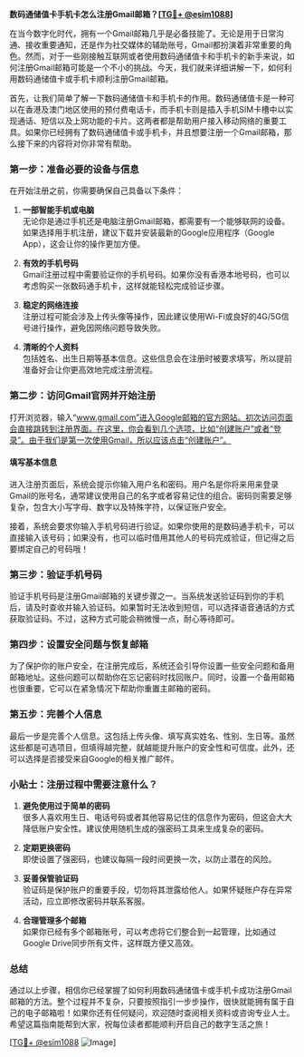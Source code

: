 **数码通储值卡手机卡怎么注册Gmail邮箱？[[TG💪+ @esim1088](https://t.me/s/esim1088)]**

在当今数字化时代，拥有一个Gmail邮箱几乎是必备技能了。无论是用于日常沟通、接收重要通知，还是作为社交媒体的辅助账号，Gmail都扮演着非常重要的角色。然而，对于一些刚接触互联网或者使用数码通储值卡和手机卡的新手来说，如何注册Gmail邮箱可能是一个不小的挑战。今天，我们就来详细讲解一下，如何利用数码通储值卡或手机卡顺利注册Gmail邮箱。

首先，让我们简单了解一下数码通储值卡和手机卡的作用。数码通储值卡是一种可以在香港及澳门地区使用的预付费电话卡，而手机卡则是插入手机SIM卡槽中以实现通话、短信以及上网功能的卡片。这两者都是帮助用户接入移动网络的重要工具。如果你已经拥有了数码通储值卡或手机卡，并且想要注册一个Gmail邮箱，那么接下来的内容将对你非常有帮助。

### **第一步：准备必要的设备与信息**
在开始注册之前，你需要确保自己具备以下条件：

1. **一部智能手机或电脑**  
   无论你是通过手机还是电脑注册Gmail邮箱，都需要有一个能够联网的设备。如果选择用手机注册，建议下载并安装最新的Google应用程序（Google App），这会让你的操作更加方便。

2. **有效的手机号码**  
   Gmail注册过程中需要验证你的手机号码。如果你没有香港本地号码，也可以考虑购买一张数码通手机卡，这样就能轻松完成验证步骤。

3. **稳定的网络连接**  
   注册过程可能会涉及上传头像等操作，因此建议使用Wi-Fi或良好的4G/5G信号进行操作，避免因网络问题导致失败。

4. **清晰的个人资料**  
   包括姓名、出生日期等基本信息。这些信息会在注册时被要求填写，所以提前准备好会让你更高效地完成注册流程。

### **第二步：访问Gmail官网并开始注册**
打开浏览器，输入“www.gmail.com”进入Google邮箱的官方网站。初次访问页面会直接跳转到注册界面。在这里，你会看到几个选项，比如“创建账户”或者“登录”。由于我们是第一次使用Gmail，所以应该点击“创建账户”。

#### **填写基本信息**
进入注册页面后，系统会提示你输入用户名和密码。用户名是你将来用来登录Gmail的账号名，通常建议使用自己的名字或者容易记住的组合。密码则需要足够复杂，包含大小写字母、数字以及特殊字符，以保证账户安全。

接着，系统会要求你输入手机号码进行验证。如果你使用的是数码通手机卡，可以直接输入该号码；如果没有，也可以临时借用其他人的号码完成验证，但记得之后要绑定自己的号码哦！

### **第三步：验证手机号码**
验证手机号码是注册Gmail邮箱的关键步骤之一。当系统发送验证码到你的手机后，请及时查收并输入验证码。如果暂时无法收到短信，可以选择语音通话的方式获取验证码。不过，这种方式可能会稍微慢一点，耐心等待即可。

### **第四步：设置安全问题与恢复邮箱**
为了保护你的账户安全，在注册完成后，系统还会引导你设置一些安全问题和备用邮箱地址。这些问题可以帮助你在忘记密码时找回账户。同时，设置一个备用邮箱也很重要，它可以在紧急情况下帮助你重置主邮箱的密码。

### **第五步：完善个人信息**
最后一步是完善个人信息。这包括上传头像、填写真实姓名、性别、生日等。虽然这些都是可选项目，但填得越完整，就越能提升账户的安全性和可信度。此外，还可以选择是否接受来自Google的相关推广邮件。

### **小贴士：注册过程中需要注意什么？**
1. **避免使用过于简单的密码**  
   很多人喜欢用生日、电话号码或者其他容易记住的信息作为密码，但这会大大降低账户安全性。建议使用随机生成的强密码工具来生成复杂的密码。

2. **定期更换密码**  
   即使设置了强密码，也建议每隔一段时间更换一次，以防止潜在的风险。

3. **妥善保管验证码**  
   验证码是保护账户的重要手段，切勿将其泄露给他人。如果怀疑账户存在异常活动，应立即修改密码并联系客服。

4. **合理管理多个邮箱**  
   如果你已经有多个邮箱账号，可以考虑将它们整合到一起管理，比如通过Google Drive同步所有文件，这样既方便又高效。

### **总结**
通过以上步骤，相信你已经掌握了如何利用数码通储值卡或手机卡成功注册Gmail邮箱的方法。整个过程并不复杂，只要按照指引一步步操作，很快就能拥有属于自己的电子邮箱啦！如果你还有任何疑问，欢迎随时查阅相关资料或咨询专业人士。希望这篇指南能帮到大家，祝每位读者都能顺利开启自己的数字生活之旅！

[[TG💪+ @esim1088](https://t.me/s/esim1088) ![Image](https://i.postimg.cc/4NQfJmqS/Snipaste-2025-05-13-00-14-12.png)]